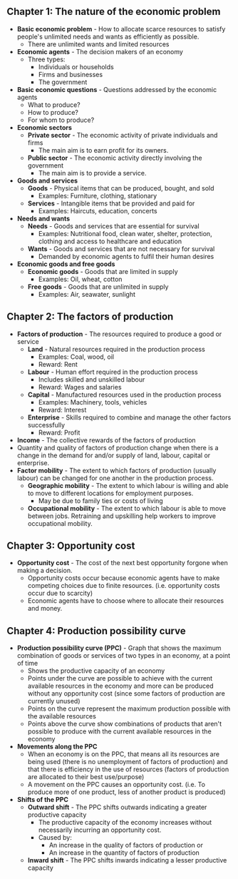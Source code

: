## Chapter 1: The nature of the economic problem

- **Basic economic problem** - How to allocate scarce resources to satisfy people's unlimited needs and wants as efficiently as possible.
	- There are unlimited wants and limited resources
- **Economic agents** - The decision makers of an economy
	- Three types:
		- Individuals or households
		- Firms and businesses
		- The government
- **Basic economic questions** - Questions addressed by the economic agents
	- What to produce?
	- How to produce?
	- For whom to produce?
- **Economic sectors**
	- **Private sector** - The economic activity of private individuals and firms
		- The main aim is to earn profit for its owners.
	- **Public sector** - The economic activity directly involving the government
		- The main aim is to provide a service.
- **Goods and services**
	- **Goods** - Physical items that can be produced, bought, and sold
		- Examples: Furniture, clothing, stationary
	- **Services** - Intangible items that be provided and paid for
		- Examples: Haircuts, education, concerts
- **Needs and wants**
	- **Needs** - Goods and services that are essential for survival
		- Examples: Nutritional food, clean water, shelter, protection, clothing and access to healthcare and education
	- **Wants** - Goods and services that are not necessary for survival
		- Demanded by economic agents to fulfil their human desires
- **Economic goods and free goods**
	- **Economic goods** - Goods that are limited in supply
		- Examples: Oil, wheat, cotton
	- **Free goods** - Goods that are unlimited in supply
		- Examples: Air, seawater, sunlight

## Chapter 2: The factors of production

- **Factors of production** - The resources required to produce a good or service
	- **Land** - Natural resources required in the production process
		- Examples: Coal, wood, oil
		- Reward: Rent
	- **Labour** - Human effort required in the production process
		- Includes skilled and unskilled labour
		- Reward: Wages and salaries
	- **Capital** - Manufactured resources used in the production process
		- Examples: Machinery, tools, vehicles
		- Reward: Interest
	- **Enterprise** - Skills required to combine and manage the other factors successfully
		- Reward: Profit
- **Income** - The collective rewards of the factors of production
- Quantity and quality of factors of production change when there is a change in the demand for and/or supply of land, labour, capital or enterprise.
- **Factor mobility** - The extent to which factors of production (usually labour) can be changed for one another in the production process.
	- **Geographic mobility** - The extent to which labour is willing and able to move to different locations for employment purposes.
		- May be due to family ties or costs of living
	- **Occupational mobility** - The extent to which labour is able to move between jobs. Retraining and upskilling help workers to improve occupational mobility.

## Chapter 3: Opportunity cost

- **Opportunity cost** - The cost of the next best opportunity forgone when making a decision.
	- Opportunity costs occur because economic agents have to make competing choices due to finite resources. (i.e. opportunity costs occur due to scarcity)
	- Economic agents have to choose where to allocate their resources and money.

## Chapter 4: Production possibility curve

- **Production possibility curve (PPC)** - Graph that shows the maximum combination of goods or services of two types in an economy, at a point of time
	- Shows the productive capacity of an economy
	- Points under the curve are possible to achieve with the current available resources in the economy and more can be produced without any opportunity cost (since some factors of production are currently unused)
	- Points on the curve represent the maximum production possible with the available resources
	- Points above the curve show combinations of products that aren't possible to produce with the current available resources in the economy
- **Movements along the PPC**
	- When an economy is on the PPC, that means all its resources are being used (there is no unemployment of factors of production) and that there is efficiency in the use of resources (factors of production are allocated to their best use/purpose)
	- A movement on the PPC causes an opportunity cost. (i.e. To produce more of one product, less of another product is produced)
- **Shifts of the PPC**
	- **Outward shift** - The PPC shifts outwards indicating a greater productive capacity
		- The productive capacity of the economy increases without necessarily incurring an opportunity cost.
		- Caused by:
			- An increase in the quality of factors of production or
			- An increase in the quantity of factors of production
	- **Inward shift** - The PPC shifts inwards indicating a lesser productive capacity
